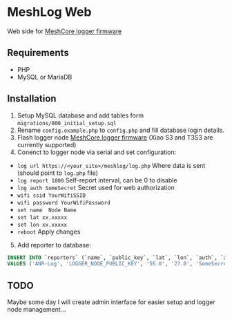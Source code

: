 # MeshLog Web
Web side for [MeshCore logger firmware](https://github.com/Anrijs/MeshCore/tree/logger)

## Requirements
- PHP
- MySQL or MariaDB

## Installation
1. Setup MySQL database and add tables form `migrations/000_initial_setup.sql`
2. Rename `config.example.php` to `config.php` and fill database login details.
3. Flash logger node [MeshCore logger firmware](https://github.com/Anrijs/MeshCore/tree/logger) (Xiao S3 and T3S3 are currently supported)
4. Conenct to logger node via serial and set configuration:
 - `log url https://<your_site>/meshlog/log.php` Where data is sent (should point to `log.php` file)
 - `log report 1800` Self-report interval, can be 0 to disable
 - `log auth SomeSecret` Secret used for web authorization
 - `wifi ssid YourWifiSSID`
 - `wifi password YourWifiPassword`
 - `set name  Node Name`
 - `set lat xx.xxxxx`
 - `set lon xx.xxxxx`
 - `reboot` Apply changes
5. Add reporter to database:
```sql
INSERT INTO `reporters` (`name`, `public_key`, `lat`, `lon`, `auth`, `authorized`, `color`)
VALUES ('ANR-Log', 'LOGGER_NODE_PUBLIC_KEY', '56.0', '27.0', 'SomeSecret', '1', 'red')
```

## TODO
Maybe some day I will create admin interface for easier setup and logger node management...
